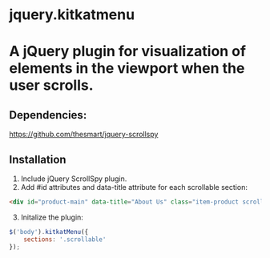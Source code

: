 # jquery.kitkatmenu

A jQuery plugin for visualization of elements in the viewport when the user scrolls.
=================

## Dependencies:

https://github.com/thesmart/jquery-scrollspy

## Installation

1. Include jQuery ScrollSpy plugin.
2. Add #id attributes and data-title attribute for each scrollable section:
```html
<div id="product-main" data-title="About Us" class="item-product scrollable">
```
3. Initalize the plugin:
```js
$('body').kitkatMenu({
    sections: '.scrollable'
});
```